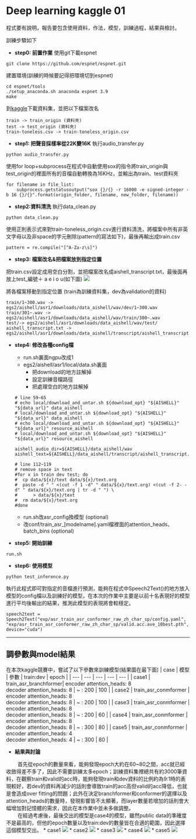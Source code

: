 # Deep learning kaggle 01


程式要有說明，報告要包含使用資料，作法，模型，訓練過程，結果與檢討。

訓練步驟如下
* **step0: 前置作業**
使用git下載espnet
```
git clone https://github.com/espnet/espnet.git
```
建置環境(訓練的時候要記得把環境切到espnet)
```
cd espnet/tools
./setup_anaconda.sh anaconda espnet 3.9
make
```

到[kaggle](https://www.kaggle.com/competitions/espnet-taiwanese-asr1/overview)下載資料集，並把以下檔案改名
```
train -> train_origin (資料夾)
test -> test_origin (資料夾)
train-toneless.csv -> train-toneless_origin.csv
```



* **step1: 把聲音採樣率從22K變16K**
執行audio_transfer.py
```
python audio_transfer.py
```
使用for loop+subprocess在程式中自動使用sox的指令將train_origin與test_origin的裡面所有的音檔自動轉換為16KHz，並輸出為train、test資料夾
```python=
for filename in file_list:
    subprocess.getstatusoutput("sox {}/{} -r 16000 -e signed-integer -b 16 {}/{}".format(origin_folder, filename, new_folder, filename))
```
* **step2:資料清洗**
執行data_clean.py
```
python data_clean.py
```
使用正則表示式來對train-toneless_origin.csv進行資料清洗，將檔案中所有非英文字母以及非space的字元刪除(pattern的寫法如下)，最後再輸出成train.csv
```python=
pattern = re.compile("[^A-Za-z\s]")
```

* **step3: 檔案改名&把檔案放到指定位置**

把train.csv設定成用空白分割，並把檔案改名成aishell_transcript.txt，最後面再放上test_編號＋ a e i o u(如下圖)
![](https://i.imgur.com/qYpfdmV.png)

將各檔案移動到指定位置
(train為訓練資料集，dev為validation的資料)

```
train/1~300.wav -> egs2/aishell/asr1/downloads/data_aishell/wav/dev/1~300.wav
train/301~.wav -> egs2/aishell/asr1/downloads/data_aishell/wav/train/300~.wav
test/-> egs2/aishell/asr1/downloads/data_aishell/wav/test/
aishell_transcript.txt -> egs2/aishell/asr1/downloads/data_aishell/transcript/aishell_transcript.txt 

```
* **step4: 修改各種config檔**
    * run.sh裏面ngpu改成1
    * egs2/aishell/asr1/local/data.sh裏面 
        * 把download的地方註解掉
        * 設定訓練音檔路徑
        * 把處理空白的地方註解掉
    ```bash=
    # line 59~65
    # echo local/download_and_untar.sh ${download_opt} "${AISHELL}" "${data_url}" data_aishell
    # local/download_and_untar.sh ${download_opt} "${AISHELL}" "${data_url}" data_aishell
    # echo local/download_and_untar.sh ${download_opt} "${AISHELL}" "${data_url}" resource_aishell
    # local/download_and_untar.sh ${download_opt} "${AISHELL}" "${data_url}" resource_aishell

    aishell_audio_dir=${AISHELL}/data_aishell/wav
    aishell_text=${AISHELL}/data_aishell/transcript/aishell_transcript.txt

    # line 112~119
    # remove space in text
    #for x in train dev test; do
    #  cp data/${x}/text data/${x}/text.org
    #  paste -d " " <(cut -f 1 -d" " data/${x}/text.org) <(cut -f 2- -d" " data/${x}/text.org | tr -d " ") \
    #      > data/${x}/text
    #  rm data/${x}/text.org
    #done

    ```
    * run.sh改asr_config換模型  (optional)
    * 改conf/train_asr_\[modelname\].yaml檔裡面的attention_heads、batch_bins   (optional)

* **step5: 開始訓練**
```
run.sh
```
* **step6: 使用模型**
```
python test_inference.py
```
執行此程式即可對指定的音檔進行預測，能夠在程式中Speech2Text()的地方放入模型的config檔以及訓練好的模型，在本次的作業中主要是以前十名表現好的模型進行平均後輸出的結果，推測此模型的表現將會較穩定。
```python=
speech2text = Speech2Text("exp/asr_train_asr_conformer_raw_zh_char_sp/config.yaml", "exp/asr_train_asr_conformer_raw_zh_char_sp/valid.acc.ave_10best.pth", device="cuda")
```
---
## 調參數與model結果

在本次kaggle競賽中，嘗試了以下參數來訓練模型(結果圖在最下面)
| case | 模型 | 參數 | train:dev | epoch |
| --- | --- | --- | --- | --- |
| case1 | train_asr_branchformer| encoder attention_heads: 8 <br>decoder attention_heads: 8 | ~ : 200 | 100 |
| case2 | train_asr_conmformer | encoder attention_heads: 8 <br>decoder attention_heads: 8 | ~ : 200 | 100 |
| case3 | train_asr_conmformer | encoder attention_heads: 8 <br>decoder attention_heads: 8 | ~ : 200 | 60 |
| case4 | train_asr_conmformer | encoder attention_heads: 8 <br>decoder attention_heads: 8 | ~ : 300 | 80 |
| case5 | train_asr_conmformer | encoder attention_heads: 4 <br>decoder attention_heads: 4 | ~ : 300 | 80 |

* **結果與討論**

&nbsp;&nbsp;&nbsp;&nbsp;&nbsp;&nbsp;&nbsp;&nbsp;首先從epoch的數量來看，能夠發現epoch大約在60~80之間，acc就已經收斂得差不多了，因此不需要訓練太多epoch；訓練資料集裡總共有約3000筆資料，在觀察train和valid的acc時，能夠發現train和dev資料的比例約為9:1時的表現較好，若dev的資料再減少的話則會導致train的acc高但valid的acc降低，也就是會造成over fitting的問題；此外在決定branchformer和conformer的選擇以及attention_heads的數量時，發現影響皆不太顯著，而layer數量若增加的話則會大幅增加對記憶體的需求，因此在本作業中並未多做調整。<br>
&nbsp;&nbsp;&nbsp;&nbsp;&nbsp;&nbsp;&nbsp;&nbsp;在經過考慮後，最後交出的模型是case4的模型，雖然public data的準確度不是最高的，但他的epoch數量以及train:dev的數量皆在合適的範圍，因此選擇這個模型交出。
    * case1
![](https://i.imgur.com/Vh1sbwe.png)
    * case2
![](https://i.imgur.com/WyiL4gs.png)
    * case3
![](https://i.imgur.com/8koMYRT.png)
    * case4
![](https://i.imgur.com/OjnKHiu.png)
    * case5
![](https://i.imgur.com/vm2kccr.png)



